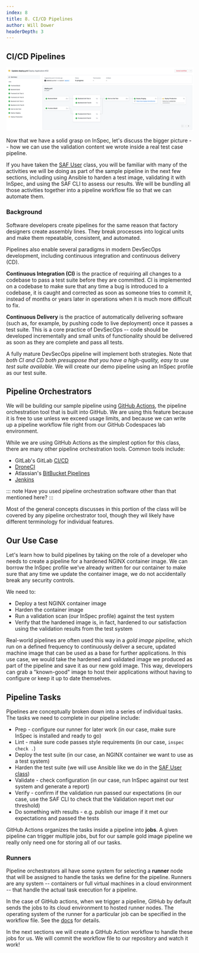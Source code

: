 ```yaml
---
index: 8
title: 8. CI/CD Pipelines
author: Will Dower
headerDepth: 3
---
```


## CI/CD Pipelines

![A Pipeline Diagram (GitHub Action)](../../assets/img/pipeline_diagram.png)

Now that we have a solid grasp on InSpec, let's discuss the bigger picture -- how we can use the validation content we wrote inside a real test case pipeline.

If you have taken the [SAF User](../user/README.md) class, you will be familiar with many of the activities we will be doing as part of the sample pipeline in the next few sections, including using Ansible to harden a test image, validating it with InSpec, and using the SAF CLI to assess our results. We will be bundling all those activities together into a pipeline workflow file so that we can automate them.

### Background

Software developers create pipelines for the same reason that factory designers create assembly lines. They break processes into logical units and make them repeatable, consistent, and automated.

Pipelines also enable several paradigms in modern DevSecOps development, including continuous integration and continuous delivery (CD).

**Continuous Integration (CI)** is the practice of requiring all changes to a codebase to pass a test suite before they are committed. CI is implemented on a codebase to make sure that any time a bug is introduced to a codebase, it is caught and corrected as soon as someone tries to commit it, instead of months or years later in operations when it is much more difficult to fix.

**Continuous Delivery** is the practice of automatically delivering software (such as, for example, by pushing code to live deployment) once it passes a test suite. This is a core practice of DevSecOps -- code should be developed incrementally and small units of functionality should be delivered as soon as they are complete and pass all tests.

A fully mature DevSecOps pipeline will implement both strategies. Note that *both CI and CD both presuppose that you have a high-quality, easy to use test suite available*. We will create our demo pipeline using an InSpec profile as our test suite.

## Pipeline Orchestrators

We will be building our sample pipeline using [GitHub Actions](https://docs.github.com/en/actions), the pipeline orchestration tool that is built into GitHub. We are using this feature because it is free to use unless we exceed usage limits, and because we can write up a pipeline workflow file right from our GitHub Codespaces lab environment.

While we are using GitHub Actions as the simplest option for this class, there are many other pipeline orchestration tools. Common tools include:

- GitLab's GitLab [CI/CD](https://docs.gitlab.com/ee/ci/)
- [DroneCI](https://www.drone.io/)
- Atlassian's [BitBucket Pipelines](https://bitbucket.org/product/features/pipelines)
- [Jenkins](https://www.jenkins.io/)

::: note Have you used pipeline orchestration software other than that mentioned here?
:::

Most of the general concepts discusses in this portion of the class will be covered by any pipeline orchestrator tool, though they wil likely have different terminology for individual features.  

## Our Use Case

Let's learn how to build pipelines by taking on the role of a developer who needs to create a pipeline for a hardened NGINX container image. We can borrow the InSpec profile we've already written for our container to make sure that any time we update the container image, we do not accidentally break any security controls.

We need to:
- Deploy a test NGINX container image
- Harden the container image
- Run a validation scan (our InSpec profile) against the test system
- Verify that the hardened image is, in fact, hardened to our satisfaction using the validation results from the test system

Real-world pipelines are often used this way in a *gold image pipeline,* which run on a defined frequency to continuously deliver a secure, updated machine image that can be used as a base for further applications. In this use case, we would take the hardened and validated image we produced as part of the pipeline and save it as our new gold image. This way, developers can grab a "known-good" image to host their applications without having to configure or keep it up to date themselves.

## Pipeline Tasks

Pipelines are conceptually broken down into a series of individual tasks. The tasks we need to complete in our pipeline include:
- Prep - configure our runner for later work (in our case, make sure InSpec is installed and ready to go)
- Lint - make sure code passes style requirements (in our case, `inspec check .`)
- Deploy the test suite (in our case, an NGINX container we want to use as a test system)
- Harden the test suite (we will use Ansible like we do in the [SAF User class](../user/10.md))
- Validate - check configuration (in our case, run InSpec against our test system and generate a report)
- Verify - confirm if the validation run passed our expectations (in our case, use the SAF CLI to check that the Validation report met our threshold)
- Do something with results - e.g. publish our image if it met our expectations and passed the tests

GitHub Actions organizes the tasks inside a pipeline into **jobs**. A given pipeline can trigger multiple jobs, but for our sample gold image pipeline we really only need one for storing all of our tasks.

### Runners

Pipeline orchestrators all have some system for selecting a **runner** node that will be assigned to handle the tasks we define for the pipeline. Runners are any system -- containers or full virtual machines in a cloud environment -- that handle the actual task execution for a pipeline.

In the case of GitHub actions, when we trigger a pipeline, GitHub by default sends the jobs to its cloud environment to hosted runner nodes. The operating system of the runner for a particular job can be specified in the workflow file. See the [docs](https://docs.github.com/en/actions/using-github-hosted-runners/about-github-hosted-runners/about-github-hosted-runners) for details.

In the next sections we will create a GitHub Action workflow to handle these jobs for us. We will commit the workflow file to our repository and watch it work!
